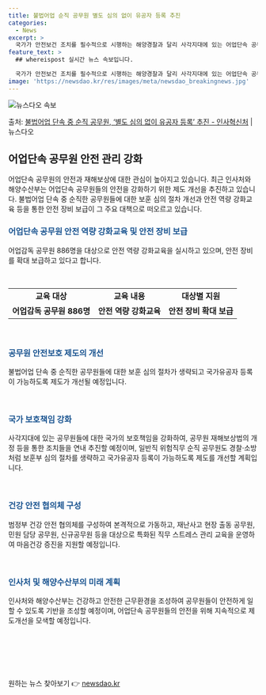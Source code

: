 ```yaml
---
title: 불법어업 순직 공무원 별도 심의 없이 유공자 등록 추진
categories:
  - News
excerpt: >
  국가가 안전보건 조치를 필수적으로 시행하는 해양경찰과 달리 사각지대에 있는 어업단속 공무원의 안전관리와 재해…
feature_text: >
  ## whereispost 실시간 뉴스 속보입니다.

  국가가 안전보건 조치를 필수적으로 시행하는 해양경찰과 달리 사각지대에 있는 어업단속 공무원의 안전관리와 재해…
image: 'https://newsdao.kr/res/images/meta/newsdao_breakingnews.jpg'
---
```


![뉴스다오 속보](https://newsdao.kr/res/images/meta/newsdao_breakingnews.jpg)

<p>출처: <a href="https://newsdao.kr/3405" rel="dofollow">불법어업 단속 중 순직 공무원, ‘별도 심의 없이 유공자 등록’ 추진  - 인사혁신처</a> | 뉴스다오</p>

<h2 data-ke-size="size26">어업단속 공무원 안전 관리 강화</h2>
<p data-ke-size="size16">어업단속 공무원의 안전과 재해보상에 대한 관심이 높아지고 있습니다. 최근 인사처와 해양수산부는 어업단속 공무원들의 안전을 강화하기 위한 제도 개선을 추진하고 있습니다. 불법어업 단속 중 순직한 공무원들에 대한 보훈 심의 절차 개선과 안전 역량 강화교육 등을 통한 안전 장비 보급이 그 주요 대책으로 떠오르고 있습니다.</p>

<h3><b><span style="color: #1a5490;">어업단속 공무원 안전 역량 강화교육 및 안전 장비 보급</span></b></h3>
<p data-ke-size="size16">어업감독 공무원 886명을 대상으로 안전 역량 강화교육을 실시하고 있으며, 안전 장비를 확대 보급하고 있다고 합니다.</p>
<p data-ke-size="size16">&nbsp;</p>

<table style="width: 70%, margin-left: auto; margin-right: auto;">
<tbody>
<tr>
<td style="text-align: center; height: 17px;"><b>교육 대상</b></td>
<td style="text-align: center; height: 17px;"><b>교육 내용</b></td>
<td style="text-align: center; height: 17px;"><b>대상별 지원</b></td>
</tr>
<tr>
<td style="text-align: center; height: 17px;"><b>어업감독 공무원 886명</b></td>
<td style="text-align: center; height: 17px;"><b>안전 역량 강화교육</b></td>
<td style="text-align: center; height: 17px;"><b>안전 장비 확대 보급</b></td>
</tr>
</tbody>
</table>
<p data-ke-size="size16">&nbsp;</p>

<h3><b><span style="color: #1a5490;">공무원 안전보호 제도의 개선</span></b></h3>
<p data-ke-size="size16">불법어업 단속 중 순직한 공무원들에 대한 보훈 심의 절차가 생략되고 국가유공자 등록이 가능하도록 제도가 개선될 예정입니다.</p>
<p data-ke-size="size16">&nbsp;</p>

<h3><b><span style="color: #1a5490;">국가 보호책임 강화</span></b></h3>
<p data-ke-size="size16">사각지대에 있는 공무원들에 대한 국가의 보호책임을 강화하여, 공무원 재해보상법의 개정 등을 통한 조치들을 연내 추진할 예정이며, 일반직 위험직무 순직 공무원도 경찰·소방처럼 보훈부 심의 절차를 생략하고 국가유공자 등록이 가능하도록 제도를 개선할 계획입니다.</p>
<p data-ke-size="size16">&nbsp;</p>

<h3><b><span style="color: #1a5490;">건강 안전 협의체 구성</span></b></h3>
<p data-ke-size="size16">범정부 건강 안전 협의체를 구성하여 본격적으로 가동하고, 재난사고 현장 출동 공무원, 민원 담당 공무원, 신규공무원 등을 대상으로 특화된 직무 스트레스 관리 교육을 운영하여 마음건강 증진을 지원할 예정입니다.</p>
<p data-ke-size="size16">&nbsp;</p>

<h3><b><span style="color: #1a5490;">인사처 및 해양수산부의 미래 계획</span></b></h3>
<p data-ke-size="size16">인사처와 해양수산부는 건강하고 안전한 근무환경을 조성하여 공무원들이 안전하게 일할 수 있도록 기반을 조성할 예정이며, 어업단속 공무원들의 안전을 위해 지속적으로 제도개선을 모색할 예정입니다.</p>
<p data-ke-size="size16">&nbsp;</p>
<p data-ke-size="size16">&nbsp;</p>
<p data-ke-size="size16">&nbsp;</p> 

원하는 뉴스 찾아보기 👉 <a href="https://newsdao.kr" rel="dofollow">newsdao.kr</a>


